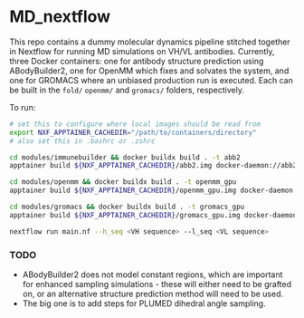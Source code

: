 # MD_nextflow
This repo contains a dummy molecular dynamics pipeline stitched together in Nextflow for running MD simulations on VH/VL antibodies. Currently, three Docker containers: one for antibody structure prediction using ABodyBuilder2, one for OpenMM which fixes and solvates the system, and one for GROMACS where an unbiased production run is executed. Each can be built in the `fold/` `openmm/` and `gromacs/` folders, respectively. 

To run:
```bash
# set this to configure where local images should be read from
export NXF_APPTAINER_CACHEDIR="/path/to/containers/directory"
# also set this in .bashrc or .zshrc

cd modules/immunebuilder && docker buildx build . -t abb2
apptainer build ${NXF_APPTAINER_CACHEDIR}/abb2.img docker-daemon://abb2:latest

cd modules/openmm && docker buildx build . -t openmm_gpu
apptainer build ${NXF_APPTAINER_CACHEDIR}/openmm_gpu.img docker-daemon://openmm_gpu:latest

cd modules/gromacs && docker buildx build . -t gromacs_gpu
apptainer build ${NXF_APPTAINER_CACHEDIR}/gromacs_gpu.img docker-daemon://gromacs_gpu:latest

nextflow run main.nf --h_seq <VH sequence> --l_seq <VL sequence>
```

### TODO
* ABodyBuilder2 does not model constant regions, which are important for enhanced sampling simulations - these will either need to be grafted on, or an alternative structure prediction method will need to be used. 
* The big one is to add steps for PLUMED dihedral angle sampling.